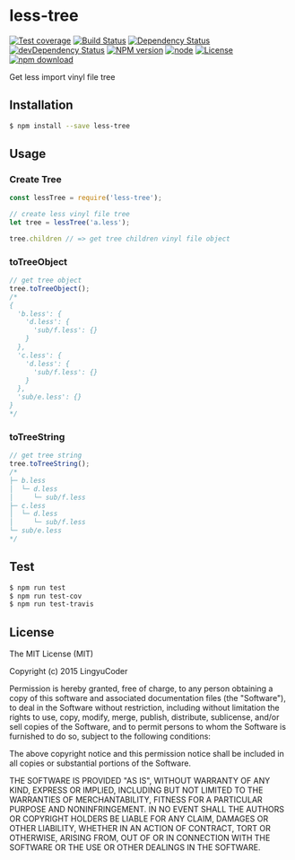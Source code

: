 # less-tree

[![Test coverage](https://img.shields.io/coveralls/LingyuCoder/less-tree.svg?style=flat-square)](https://coveralls.io/r/LingyuCoder/less-tree?branch=master)
[![Build Status](https://travis-ci.org/LingyuCoder/less-tree.png)](https://travis-ci.org/LingyuCoder/less-tree)
[![Dependency Status](https://david-dm.org/LingyuCoder/less-tree.svg)](https://david-dm.org/LingyuCoder/less-tree)
[![devDependency Status](https://david-dm.org/LingyuCoder/less-tree/dev-status.svg)](https://david-dm.org/LingyuCoder/less-tree#info=devDependencies)
[![NPM version](http://img.shields.io/npm/v/less-tree.svg?style=flat-square)](http://npmjs.org/package/less-tree)
[![node](https://img.shields.io/badge/node.js-%3E=_4.0-green.svg?style=flat-square)](http://nodejs.org/download/)
[![License](http://img.shields.io/npm/l/less-tree.svg?style=flat-square)](LICENSE)
[![npm download](https://img.shields.io/npm/dm/less-tree.svg?style=flat-square)](https://npmjs.org/package/less-tree)

Get less import vinyl file tree

## Installation

```bash
$ npm install --save less-tree
```

## Usage

### Create Tree

```javascript
const lessTree = require('less-tree');

// create less vinyl file tree
let tree = lessTree('a.less');

tree.children // => get tree children vinyl file object
```

### toTreeObject

```javascript
// get tree object
tree.toTreeObject();
/*
{
  'b.less': {
    'd.less': {
      'sub/f.less': {}
    }
  },
  'c.less': {
    'd.less': {
      'sub/f.less': {}
    }
  },
  'sub/e.less': {}
}
*/
```

### toTreeString


```javascript
// get tree string
tree.toTreeString();
/*
├─ b.less
│  └─ d.less
│     └─ sub/f.less
├─ c.less
│  └─ d.less
│     └─ sub/f.less
└─ sub/e.less
*/
```

## Test

```bash
$ npm run test
$ npm run test-cov
$ npm run test-travis
```

## License

The MIT License (MIT)

Copyright (c) 2015 LingyuCoder

Permission is hereby granted, free of charge, to any person obtaining a copy
of this software and associated documentation files (the "Software"), to deal
in the Software without restriction, including without limitation the rights
to use, copy, modify, merge, publish, distribute, sublicense, and/or sell
copies of the Software, and to permit persons to whom the Software is
furnished to do so, subject to the following conditions:

The above copyright notice and this permission notice shall be included in all
copies or substantial portions of the Software.

THE SOFTWARE IS PROVIDED "AS IS", WITHOUT WARRANTY OF ANY KIND, EXPRESS OR
IMPLIED, INCLUDING BUT NOT LIMITED TO THE WARRANTIES OF MERCHANTABILITY,
FITNESS FOR A PARTICULAR PURPOSE AND NONINFRINGEMENT. IN NO EVENT SHALL THE
AUTHORS OR COPYRIGHT HOLDERS BE LIABLE FOR ANY CLAIM, DAMAGES OR OTHER
LIABILITY, WHETHER IN AN ACTION OF CONTRACT, TORT OR OTHERWISE, ARISING FROM,
OUT OF OR IN CONNECTION WITH THE SOFTWARE OR THE USE OR OTHER DEALINGS IN THE
SOFTWARE.
